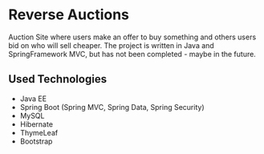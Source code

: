 
# Reverse Auctions
Auction Site where users make an offer to buy something and others users bid on who will sell cheaper. The project is written in Java and SpringFramework MVC, but has not been completed - maybe in the future.

## Used Technologies

 - Java EE
 - Spring Boot (Spring MVC, Spring Data, Spring Security)
 - MySQL
 - Hibernate
 - ThymeLeaf
 - Bootstrap

